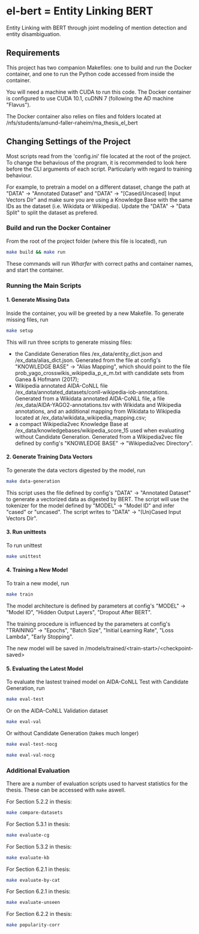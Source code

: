 # el-bert = Entity Linking BERT
Entity Linking with BERT through joint modeling of mention detection and entity disambiguation.

## Requirements

This project has two companion Makefiles: one to build and run the Docker container, and one to run the Python code accessed from inside the container.

You will need a machine with CUDA to run this code. The Docker container is configured to use CUDA 10.1, cuDNN 7 (following the AD machine "Flavus").

The Docker container also relies on files and folders located at /nfs/students/amund-faller-raheim/ma_thesis_el_bert

## Changing Settings of the Project

Most scripts read from the 'config.ini' file located at the root of the project. To change the behavious of the program, it is recommended to look here before the CLI arguments of each script. Particularly with regard to training behaviour. 

For example, to pretrain a model on a different dataset, change the path at "DATA" -> "Annotated Dataset" and "DATA" -> "[Cased/Uncased] Input Vectors Dir" and make sure you are using a Knowledge Base with the same IDs as the dataset (i.e. Wikidata or Wikipedia). Update the "DATA" -> "Data Split" to split the dataset as prefered.

### Build and run the Docker Container

From the root of the project folder (where this file is located), run

```bash
make build && make run
```

These commands will run _Wharfer_ with correct paths and container names, and start the container. 

### Running the Main Scripts

#### 1. Generate Missing Data 

Inside the container, you will be greeted by a new Makefile. To generate missing files, run
```bash
make setup
```
This will run three scripts to generate missing files:
 * the Candidate Generation files /ex_data/entity_dict.json and /ex_data/alias_dict.json. Generated from the file at config's "KNOWLEDGE BASE" -> "Alias Mapping", which should point to the file prob_yago_crosswikis_wikipedia_p_e_m.txt with candidate sets from Ganea & Hofmann (2017);
 * Wikipedia annotated AIDA-CoNLL file /ex_data/annotated_datasets/conll-wikipedia-iob-annotations. Generated from a Wikidata annotated AIDA-CoNLL file, a file /ex_data/AIDA-YAGO2-annotations.tsv with Wikidata and Wikipedia annotations, and an additional mapping from Wikidata to Wikipedia located at /ex_data/wikidata_wikipedia_mapping.csv;
 * a compact Wikipedia2vec Knowledge Base at /ex_data/knowledgebases/wikipedia_score_15 used when evaluating without Candidate Generation. Generated from a Wikipedia2vec file defined by config's "KNOWLEDGE BASE" -> "Wikipedia2vec Directory".

#### 2. Generate Training Data Vectors
To generate the data vectors digested by the model, run
```bash
make data-generation
```

This script uses the file defined by config's "DATA" -> "Annotated Dataset" to generate a vectorized data as digested by BERT. The script will use the tokenizer for the model defined by "MODEL" -> "Model ID" and infer "cased" or "uncased". The script writes to "DATA" -> "(Un)Cased Input Vectors Dir".

#### 3. Run unittests

To run unittest
```bash
make unittest
```

#### 4. Training a New Model
To train a new model, run
```bash
make train
```

The model architecture is defined by parameters at config's "MODEL" -> "Model ID", "Hidden Output Layers", "Dropout After BERT".

The training procedure is influenced by the parameters at config's "TRAINING" -> "Epochs", "Batch Size", "Initial Learning Rate", "Loss Lambda", "Early Stopping".

The new model will be saved in /models/trained/\<train-start\>/\<checkpoint-saved\>


#### 5. Evaluating the Latest Model

To evaluate the lastest trained model on AIDA-CoNLL Test with Candidate Generation, run
```bash
make eval-test
```

Or on the AIDA-CoNLL Validation dataset
```bash
make eval-val
```

Or without Candidate Generation (takes much longer)
```bash
make eval-test-nocg
```
```bash
make eval-val-nocg
```


### Additional Evaluation

There are a number of evaluation scripts used to harvest statistics for the thesis. These can be accessed with `make` aswell.

For Section 5.2.2 in thesis:
```bash
make compare-datasets
```

For Section 5.3.1 in thesis:
```bash
make evaluate-cg
```

For Section 5.3.2 in thesis:
```bash
make evaluate-kb
```

For Section 6.2.1 in thesis:
```bash
make evaluate-by-cat
```

For Section 6.2.1 in thesis:
```bash
make evaluate-unseen
```

For Section 6.2.2 in thesis:
```bash
make popularity-corr
```
